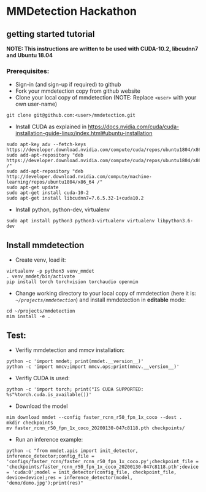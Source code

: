 # MMDetection Hackathon
## getting started tutorial

__NOTE: This instructions are written to be used with CUDA-10.2, libcudnn7 and Ubuntu 18.04__

### Prerequisites:
* Sign-in (and sign-up if required) to github
* Fork your mmdetection copy from github website
* Clone your local copy of mmdetection (NOTE: Replace `<user>` with your own user-name)
```
git clone git@github.com:<user>/mmdetection.git
```
* Install CUDA as explained in https://docs.nvidia.com/cuda/cuda-installation-guide-linux/index.html#ubuntu-installation
```
sudo apt-key adv --fetch-keys https://developer.download.nvidia.com/compute/cuda/repos/ubuntu1804/x86_64/7fa2af80.pub
sudo add-apt-repository "deb https://developer.download.nvidia.com/compute/cuda/repos/ubuntu1804/x86_64/ /"
sudo add-apt-repository "deb http://developer.download.nvidia.com/compute/machine-learning/repos/ubuntu1804/x86_64 /"
sudo apt-get update
sudo apt-get install cuda-10-2
sudo apt-get install libcudnn7=7.6.5.32-1+cuda10.2
```
* Install python, python-dev, virtualenv
```
sudo apt install python3 python3-virtualenv virtualenv libpython3.6-dev
```

Install mmdetection
---
* Create venv, load it:
```
virtualenv -p python3 venv_mmdet
. venv_mmdet/bin/activate
pip install torch torchvision torchaudio openmim
```
* Change working directory to your local copy of mmdetection (here it is: _`~/projects/mmdetection`_) and install mmdetection in __editable__ mode:
```
cd ~/projects/mmdetection
mim install -e .
```
Test:
---
* Verifiy mmdetection and mmcv installation:
```
python -c 'import mmdet; print(mmdet.__version__)'
python -c 'import mmcv;import mmcv.ops;print(mmcv.__version__)'
```
* Verifiy CUDA is used:
```
python -c 'import torch; print("IS CUDA SUPPORTED: %s"%torch.cuda.is_available())'
```
* Download the model
```
mim download mmdet --config faster_rcnn_r50_fpn_1x_coco --dest .
mkdir checkpoints
mv faster_rcnn_r50_fpn_1x_coco_20200130-047c8118.pth checkpoints/
```
* Run an inference example:
```
python -c "from mmdet.apis import init_detector, inference_detector;config_file = 'configs/faster_rcnn/faster_rcnn_r50_fpn_1x_coco.py';checkpoint_file = 'checkpoints/faster_rcnn_r50_fpn_1x_coco_20200130-047c8118.pth';device = 'cuda:0';model = init_detector(config_file, checkpoint_file, device=device);res = inference_detector(model, 'demo/demo.jpg');print(res)"
```
